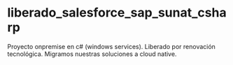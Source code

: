 # liberado_salesforce_sap_sunat_csharp
Proyecto onpremise en c# (windows services). Liberado por renovación tecnológica. Migramos nuestras soluciones a cloud native.
